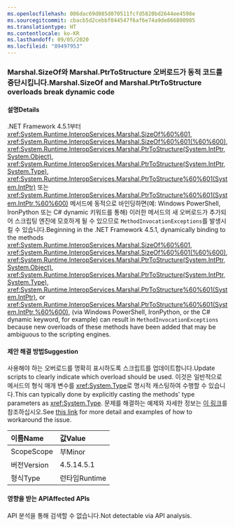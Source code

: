 ```yaml
---
ms.openlocfilehash: 086dac69d085d070511fcfd5820bd2644ee4598e
ms.sourcegitcommit: cbacb5d2cebbf044547f6af6e74a9de866800985
ms.translationtype: HT
ms.contentlocale: ko-KR
ms.lasthandoff: 09/05/2020
ms.locfileid: "89497953"
---
```

### <a name="marshalsizeof-and-marshalptrtostructure-overloads-break-dynamic-code"></a><span data-ttu-id="a76dc-101">Marshal.SizeOf와 Marshal.PtrToStructure 오버로드가 동적 코드를 중단시킵니다.</span><span class="sxs-lookup"><span data-stu-id="a76dc-101">Marshal.SizeOf and Marshal.PtrToStructure overloads break dynamic code</span></span>

#### <a name="details"></a><span data-ttu-id="a76dc-102">설명</span><span class="sxs-lookup"><span data-stu-id="a76dc-102">Details</span></span>

<span data-ttu-id="a76dc-103">.NET Framework 4.5.1부터 <xref:System.Runtime.InteropServices.Marshal.SizeOf%60%601>, <xref:System.Runtime.InteropServices.Marshal.SizeOf%60%601(%60%600)>, <xref:System.Runtime.InteropServices.Marshal.PtrToStructure(System.IntPtr,System.Object)>, <xref:System.Runtime.InteropServices.Marshal.PtrToStructure(System.IntPtr,System.Type)>, <xref:System.Runtime.InteropServices.Marshal.PtrToStructure%60%601(System.IntPtr)> 또는 <xref:System.Runtime.InteropServices.Marshal.PtrToStructure%60%601(System.IntPtr,%60%600)> 메서드에 동적으로 바인딩하면(예: Windows PowerShell, IronPython 또는 C# dynamic 키워드를 통해) 이러한 메서드의 새 오버로드가 추가되어 스크립팅 엔진에 모호하게 될 수 있으므로 <code>MethodInvocationExceptions</code>를 발생시킬 수 있습니다.</span><span class="sxs-lookup"><span data-stu-id="a76dc-103">Beginning in the .NET Framework 4.5.1, dynamically binding to the methods <xref:System.Runtime.InteropServices.Marshal.SizeOf%60%601>, <xref:System.Runtime.InteropServices.Marshal.SizeOf%60%601(%60%600)>, <xref:System.Runtime.InteropServices.Marshal.PtrToStructure(System.IntPtr,System.Object)>, <xref:System.Runtime.InteropServices.Marshal.PtrToStructure(System.IntPtr,System.Type)>, <xref:System.Runtime.InteropServices.Marshal.PtrToStructure%60%601(System.IntPtr)>, or <xref:System.Runtime.InteropServices.Marshal.PtrToStructure%60%601(System.IntPtr,%60%600)>, (via Windows PowerShell, IronPython, or the C# dynamic keyword, for example) can result in <code>MethodInvocationExceptions</code> because new overloads of these methods have been added that may be ambiguous to the scripting engines.</span></span>

#### <a name="suggestion"></a><span data-ttu-id="a76dc-104">제안 해결 방법</span><span class="sxs-lookup"><span data-stu-id="a76dc-104">Suggestion</span></span>

<span data-ttu-id="a76dc-105">사용해야 하는 오버로드를 명확히 표시하도록 스크립트를 업데이트합니다.</span><span class="sxs-lookup"><span data-stu-id="a76dc-105">Update scripts to clearly indicate which overload should be used.</span></span> <span data-ttu-id="a76dc-106">이것은 일반적으로 메서드의 형식 매개 변수를 <xref:System.Type>로 명시적 캐스팅하여 수행할 수 있습니다.</span><span class="sxs-lookup"><span data-stu-id="a76dc-106">This can typically done by explicitly casting the methods' type parameters as <xref:System.Type>.</span></span> <span data-ttu-id="a76dc-107">문제를 해결하는 예제와 자세한 정보는 [이 링크](https://support.microsoft.com/kb/2909958/)를 참조하십시오.</span><span class="sxs-lookup"><span data-stu-id="a76dc-107">See [this link](https://support.microsoft.com/kb/2909958/) for more detail and examples of how to workaround the issue.</span></span>

| <span data-ttu-id="a76dc-108">이름</span><span class="sxs-lookup"><span data-stu-id="a76dc-108">Name</span></span>    | <span data-ttu-id="a76dc-109">값</span><span class="sxs-lookup"><span data-stu-id="a76dc-109">Value</span></span>       |
|:--------|:------------|
| <span data-ttu-id="a76dc-110">Scope</span><span class="sxs-lookup"><span data-stu-id="a76dc-110">Scope</span></span>   |<span data-ttu-id="a76dc-111">부</span><span class="sxs-lookup"><span data-stu-id="a76dc-111">Minor</span></span>|
|<span data-ttu-id="a76dc-112">버전</span><span class="sxs-lookup"><span data-stu-id="a76dc-112">Version</span></span>|<span data-ttu-id="a76dc-113">4.5.1</span><span class="sxs-lookup"><span data-stu-id="a76dc-113">4.5.1</span></span>|
|<span data-ttu-id="a76dc-114">형식</span><span class="sxs-lookup"><span data-stu-id="a76dc-114">Type</span></span>|<span data-ttu-id="a76dc-115">런타임</span><span class="sxs-lookup"><span data-stu-id="a76dc-115">Runtime</span></span>|

#### <a name="affected-apis"></a><span data-ttu-id="a76dc-116">영향을 받는 API</span><span class="sxs-lookup"><span data-stu-id="a76dc-116">Affected APIs</span></span>

<span data-ttu-id="a76dc-117">API 분석을 통해 검색할 수 없습니다.</span><span class="sxs-lookup"><span data-stu-id="a76dc-117">Not detectable via API analysis.</span></span>

<!--

#### Affected APIs

Not detectable via API analysis.

-->
